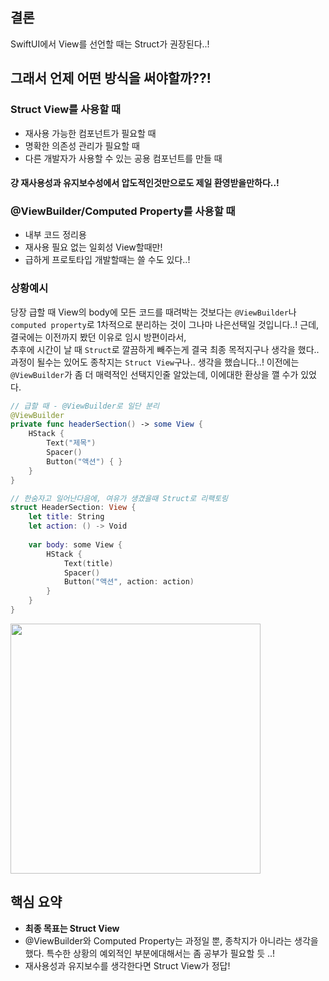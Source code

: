## 결론
SwiftUI에서 View를 선언할 때는 Struct가 권장된다..!

## 그래서 언제 어떤 방식을 써야할까??!

### Struct View를 사용할 때
- 재사용 가능한 컴포넌트가 필요할 때
- 명확한 의존성 관리가 필요할 때  
- 다른 개발자가 사용할 수 있는 공용 컴포넌트를 만들 때
#### 걍 재사용성과 유지보수성에서 압도적인것만으로도 제일 환영받을만하다..!

### @ViewBuilder/Computed Property를 사용할 때
- 내부 코드 정리용
- 재사용 필요 없는 일회성 View할때만! 
- 급하게 프로토타입 개발할때는 쓸 수도 있다..! 

### 상황예시 
당장 급할 때 View의 body에 모든 코드를 때려박는 것보다는 `@ViewBuilder`나 `computed property`로 1차적으로 분리하는 것이 그나마 나은선택일 것입니다..! 근데, 결국에는 이전까지 봤던 이유로 임시 방편이라서,  
추후에 시간이 날 때 `Struct`로 깔끔하게 빼주는게 결국 최종 목적지구나 생각을 했다.. 
과정이 될수는 있어도 종착지는 `Struct View`구나.. 생각을 했습니다..! 
이전에는 `@ViewBuilder`가 좀 더 매력적인 선택지인줄 알았는데, 이에대한 환상을 깰 수가 있었다. 

```swift
// 급할 때 - @ViewBuilder로 일단 분리
@ViewBuilder
private func headerSection() -> some View {
    HStack {
        Text("제목")
        Spacer()
        Button("액션") { }
    }
}

// 한숨자고 일어난다음에, 여유가 생겼을때 Struct로 리팩토링
struct HeaderSection: View {
    let title: String
    let action: () -> Void
    
    var body: some View {
        HStack {
            Text(title)
            Spacer()
            Button("액션", action: action)
        }
    }
}
```

<img src="https://velog.velcdn.com/images/bishoe01/post/45d03567-e724-4ef0-a7ea-0a0f5722b620/image.png" width=400 /> 

## 핵심 요약
- **최종 목표는 Struct View**
- @ViewBuilder와 Computed Property는 과정일 뿐, 종착지가 아니라는 생각을 했다. 특수한 상황의 예외적인 부분에대해서는 좀 공부가 필요할 듯 ..! 
- 재사용성과 유지보수를 생각한다면 Struct View가 정답! 